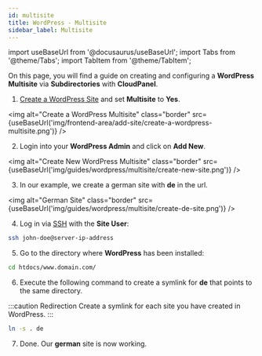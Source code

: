 ```yaml
---
id: multisite
title: WordPress - Multisite
sidebar_label: Multisite
---
```


import useBaseUrl from '@docusaurus/useBaseUrl';
import Tabs from '@theme/Tabs';
import TabItem from '@theme/TabItem';

On this page, you will find a guide on creating and configuring a **WordPress Multisite** via **Subdirectories** with **CloudPanel**.

1. [Create a WordPress Site](../../../frontend-area/add-site/#create-a-wordpress-site) and set **Multisite** to **Yes**.

<img alt="Create a WordPress Multisite" class="border" src={useBaseUrl('img/frontend-area/add-site/create-a-wordpress-multisite.png')} />

2. Login into your **WordPress Admin** and click on **Add New**.

<img alt="Create New WordPress Multisite" class="border" src={useBaseUrl('img/guides/wordpress/multisite/create-new-site.png')} />

3. In our example, we create a german site with **de** in the url.

<img alt="German Site" class="border" src={useBaseUrl('img/guides/wordpress/multisite/create-de-site.png')} />

4. Log in via [SSH](../../../frontend-area/ssh-ftp/#ssh-login) with the **Site User**:

```bash
ssh john-doe@server-ip-address
```

5. Go to the directory where **WordPress** has been installed:

```bash
cd htdocs/www.domain.com/
```

6. Execute the following command to create a symlink for **de** that points to the same directory.

:::caution Redirection
Create a symlink for each site you have created in WordPress.
:::

```bash
ln -s . de
```

7. Done. Our **german** site is now working.